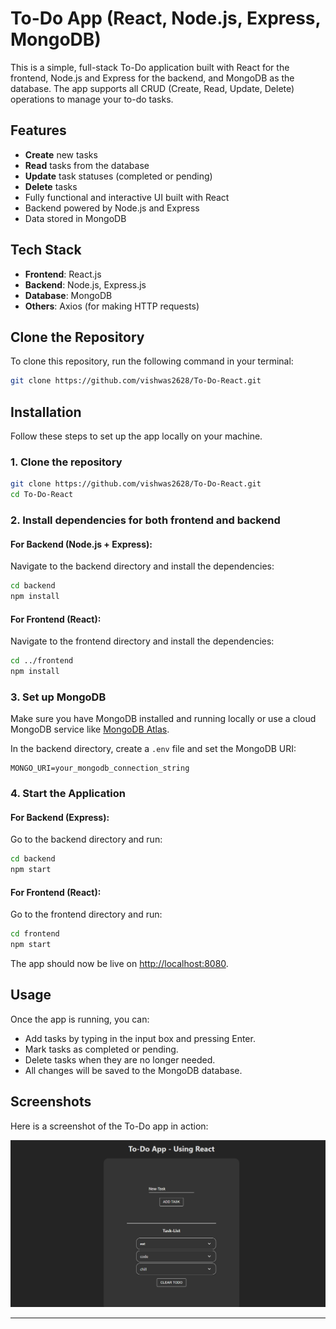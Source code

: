 # To-Do App (React, Node.js, Express, MongoDB)

This is a simple, full-stack To-Do application built with React for the frontend, Node.js and Express for the backend, and MongoDB as the database. The app supports all CRUD (Create, Read, Update, Delete) operations to manage your to-do tasks.

## Features
- **Create** new tasks
- **Read** tasks from the database
- **Update** task statuses (completed or pending)
- **Delete** tasks
- Fully functional and interactive UI built with React
- Backend powered by Node.js and Express
- Data stored in MongoDB

## Tech Stack
- **Frontend**: React.js
- **Backend**: Node.js, Express.js
- **Database**: MongoDB
- **Others**: Axios (for making HTTP requests)

## Clone the Repository

To clone this repository, run the following command in your terminal:

```bash
git clone https://github.com/vishwas2628/To-Do-React.git
```

## Installation

Follow these steps to set up the app locally on your machine.

### 1. Clone the repository

```bash
git clone https://github.com/vishwas2628/To-Do-React.git
cd To-Do-React
```

### 2. Install dependencies for both frontend and backend

#### For Backend (Node.js + Express):
Navigate to the backend directory and install the dependencies:

```bash
cd backend
npm install
```

#### For Frontend (React):
Navigate to the frontend directory and install the dependencies:

```bash
cd ../frontend
npm install
```

### 3. Set up MongoDB

Make sure you have MongoDB installed and running locally or use a cloud MongoDB service like [MongoDB Atlas](https://www.mongodb.com/cloud/atlas).

In the backend directory, create a `.env` file and set the MongoDB URI:

```
MONGO_URI=your_mongodb_connection_string
```

### 4. Start the Application

#### For Backend (Express):
Go to the backend directory and run:

```bash
cd backend
npm start
```

#### For Frontend (React):
Go to the frontend directory and run:

```bash
cd frontend
npm start
```

The app should now be live on [http://localhost:8080](http://localhost:8080).

## Usage

Once the app is running, you can:
- Add tasks by typing in the input box and pressing Enter.
- Mark tasks as completed or pending.
- Delete tasks when they are no longer needed.
- All changes will be saved to the MongoDB database.

## Screenshots

Here is a screenshot of the To-Do app in action:

![To-Do App Screenshot](./toDoScreenshot.png)

---
